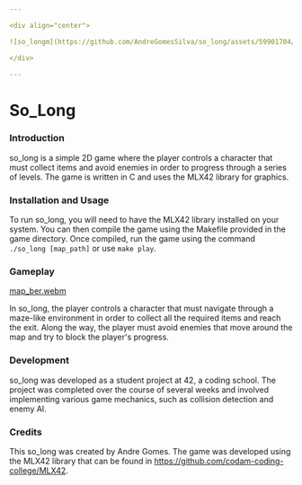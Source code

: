 ```yaml
---

<div align="center">

![so_longm](https://github.com/AndreGomesSilva/so_long/assets/59901704/df65e356-bb44-4f6c-a289-a1fbf3f6ba19)

</div>

---
```


# So_Long

### Introduction

so_long is a simple 2D game where the player controls a character that must collect items and avoid enemies in order to progress through a series of levels. The game is written in C and uses the MLX42 library for graphics.

### Installation and Usage

To run so_long, you will need to have the MLX42 library installed on your system. You can then compile the game using the Makefile provided in the game directory. Once compiled, run the game using the command `./so_long [map_path]` or use `make play`.

### Gameplay
[map_ber.webm](https://github.com/AndreGomesSilva/so_long/assets/59901704/c0d65a06-26ec-4c01-b64c-743e05d96461)

In so_long, the player controls a character that must navigate through a maze-like environment in order to collect all the required items and reach the exit. Along the way, the player must avoid enemies that move around the map and try to block the player's progress.

### Development

so_long was developed as a student project at 42, a coding school. The project was completed over the course of several weeks and involved implementing various game mechanics, such as collision detection and enemy AI.

### Credits

This so_long was created by Andre Gomes. The game was developed using the MLX42 library that can be found in https://github.com/codam-coding-college/MLX42.
